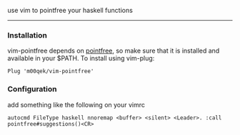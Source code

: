 use vim to pointfree your haskell functions

---

### Installation

vim-pointfree depends on [pointfree](https://hackage.haskell.org/package/pointfree), so make sure that it is installed and available in your $PATH.
To install using vim-plug:

```viml
Plug 'm00qek/vim-pointfree'
```

### Configuration

add something like the following on your vimrc

```viml
autocmd FileType haskell nnoremap <buffer> <silent> <Leader>. :call pointfree#suggestions()<CR>
```
